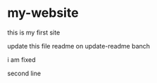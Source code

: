 # my-website

this is my first site

update this file readme on update-readme banch

i am fixed

second line
